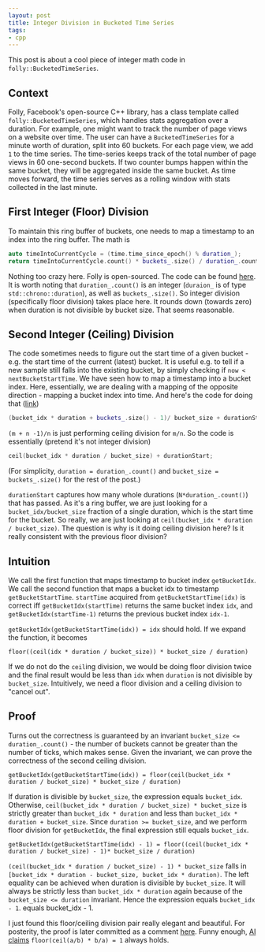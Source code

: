 ```yaml
---
layout: post
title: Integer Division in Bucketed Time Series
tags:
- cpp
---
```


This post is about a cool piece of integer math code in `folly::BucketedTimeSeries`.

## Context
Folly, Facebook's open-source C++ library, has a class template called `folly::BucketedTimeSeries`, which handles stats aggregation over a duration. For example, one might want to track the number of page views on a website over time. The user can have a `BucketedTimeSeries` for a minute worth of duration, split into 60 buckets. For each page view, we add `1` to the time series. The time-series keeps track of the total number of page views in 60 one-second buckets. If two counter bumps happen within the same bucket, they will be aggregated inside the same bucket. As time moves forward, the time series serves as a rolling window with stats collected in the last minute.

## First Integer (Floor) Division 
To maintain this ring buffer of buckets, one needs to map a timestamp to an index into the ring buffer. The math is

```c++
auto timeIntoCurrentCycle = (time.time_since_epoch() % duration_);
return timeIntoCurrentCycle.count() * buckets_.size() / duration_.count();
```

Nothing too crazy here. Folly is open-sourced. The code can be found [here](https://github.com/facebook/folly/blob/main/folly/stats/BucketedTimeSeries-inl.h#L360). It is worth noting that `duration_.count()` is an integer (`duraion_` is of type `std::chrono::duration`), as well as `buckets_.size()`. So integer division (specifically floor division) takes place here. It rounds down (towards zero) when duration is not divisible by bucket size. That seems reasonable.

## Second Integer (Ceiling) Division
The code sometimes needs to figure out the start time of a given bucket - e.g. the start time of the current (latest) bucket. It is useful e.g. to tell if a new sample still falls into the existing bucket, by simply checking if `now < nextBucketStartTime`. We have seen how to map a timestamp into a bucket index. Here, essentially, we are dealing with a mapping of the opposite direction - mapping a bucket index into time. And here's the code for doing that ([link](https://github.com/facebook/folly/blob/main/folly/stats/BucketedTimeSeries-inl.h#L369-L426))
```c++
(bucket_idx * duration + buckets_.size() - 1)/ bucket_size + durationStart;
```

`(m + n -1)/n` is just performing ceiling division for `m/n`. So the code is essentially (pretend it's not integer division)
```c++
ceil(bucket_idx * duration / bucket_size) + durationStart;
```
(For simplicity, `duration = duration_.count()` and `bucket_size = buckets_.size()` for the rest of the post.)

`durationStart` captures how many whole durations (`N*duration_.count()`) that has passed. As it's a ring buffer, we are just looking for a `bucket_idx/bucket_size` fraction of a single duration, which is the start time for the bucket. So really, we are just looking at `ceil(bucket_idx * duration / bucket_size)`. The question is why is it doing ceiling division here? Is it really consistent with the previous floor division? 

## Intuition
We call the first function that maps timestamp to bucket index `getBucketIdx`. We call the second function that maps a bucket idx to timestamp `getBucketStartTime`. `startTime` acquired from `getBucketStartTime(idx)` is correct iff `getBucketIdx(startTime)` returns the same bucket index `idx`, and `getBucketIdx(startTime-1)` returns the previous bucket
index `idx-1`. 

`getBucketIdx(getBucketStartTime(idx)) = idx` should hold. If we expand the function, it becomes
```
floor((ceil(idx * duration / bucket_size)) * bucket_size / duration)
```

If we do not do the `ceil`ing division, we would be doing floor division twice and the final result would be less than `idx` when `duration` is not divisible by `bucket_size`. Intuitively, we need a floor division and a ceiling division to "cancel out". 

## Proof
Turns out the correctness is guaranteed by an invariant `bucket_size <= duration_.count()` - the number of buckets cannot be greater than the number of ticks, which makes sense. Given the invariant, we can prove the correctness of the second ceiling division.

`getBucketIdx(getBucketStartTime(idx)) = floor(ceil(bucket_idx *  duration / bucket_size) * bucket_size / duration)`

If duration is divisible by `bucket_size`, the expression equals `bucket_idx`. Otherwise, `ceil(bucket_idx * duration / bucket_size) * bucket_size` is strictly greater than `bucket_idx * duration` and less than
`bucket_idx * duration + bucket_size`.  Since `duration >= bucket_size`, and we perform floor division for `getBucketIdx`, the final expression still equals `bucket_idx`.

`getBucketIdx(getBucketStartTime(idx) - 1) = floor((ceil(bucket_idx *  duration / bucket_size) - 1)* bucket_size / duration)`

`(ceil(bucket_idx * duration / bucket_size) - 1) * bucket_size` falls in `[bucket_idx * duration - bucket_size, bucket_idx * duration)`. The left equality can be achieved when duration is divisible by `bucket_size`. It will always be strictly less than `bucket_idx * duration` again because of the `bucket_size <= duration` invariant. Hence the expression equals `bucket_idx - 1`.
equals bucket_idx - 1.

I just found this floor/ceiling division pair really elegant and beautiful. For posterity, the proof is later committed as a comment [here](https://github.com/facebook/folly/blob/main/folly/stats/BucketedTimeSeries-inl.h#L392-L417). Funny enough, [AI claims](https://chatgpt.com/share/687529f8-643c-8004-835a-3a524d1e253a) `floor(ceil(a/b) * b/a) = 1` always holds.
